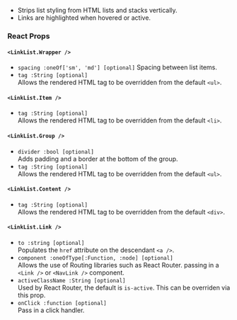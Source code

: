 * Strips list styling from HTML lists and stacks vertically.
* Links are highlighted when hovered or active.


### React Props
#### `<LinkList.Wrapper />`
* `spacing :oneOf['sm', 'md'] [optional]` 
Spacing between list items.
* `tag :String [optional]`  
Allows the rendered HTML tag to be overridden from the default `<ul>`.

#### `<LinkList.Item />`
* `tag :String [optional]`  
Allows the rendered HTML tag to be overridden from the default `<li>`.

#### `<LinkList.Group />`
* `divider :bool [optional]`  
Adds padding and a border at the bottom of the group.
* `tag :String [optional]`  
Allows the rendered HTML tag to be overridden from the default `<ul>`.

#### `<LinkList.Content />`
* `tag :String [optional]`  
Allows the rendered HTML tag to be overridden from the default `<div>`.

#### `<LinkList.Link />`
* `to :string [optional]`  
Populates the `href` attribute on the descendant `<a />`.
* `component :oneOfType[:Function, :node] [optional]`    
Allows the use of Routing libraries such as React Router. passing in a `<Link />` or `<NavLink />` component.
* `activeClassName :String [optional]`  
Used by React Router, the default is `is-active`. This can be overriden via this prop.
* `onClick :function [optional]`  
Pass in a click handler.
